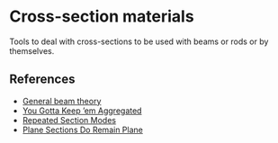 # Cross-section materials

Tools to deal with cross-sections to be used with beams or rods or by themselves.

## References

- [General beam theory](https://web.mit.edu/16.20/homepage/8_GeneralBeamTheory/GeneralBeamTheory_files/module_8_with_solutions.pdf.moved)
- [You Gotta Keep ’em Aggregated](https://portwooddigital.com/2021/07/04/you-gotta-keep-em-aggregated/)
- [Repeated Section Modes](https://portwooddigital.com/2021/11/16/repeated-section-modes)
- [Plane Sections Do Remain Plane](https://portwooddigital.com/2022/05/15/plane-sections-do-remain-plane)
